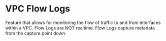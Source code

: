 # VPC Flow Logs

Feature that allows for monitoring the flow of traffic to and from interfaces within a VPC. Flow Logs are NOT realtime. Flow Logs capture metadata from the capture point down.
